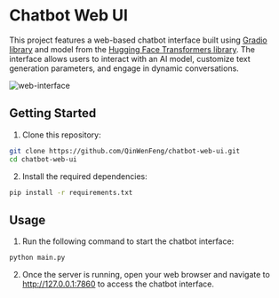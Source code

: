 # Chatbot Web UI

This project features a web-based chatbot interface built using [Gradio library](https://gradio.app/) and model from the [Hugging Face Transformers library](https://huggingface.co/transformers/). The interface allows users to interact with an AI model, customize text generation parameters, and engage in dynamic conversations.

![web-interface](chatbot-web-ui/images/web-interface.png)

## Getting Started

1. Clone this repository:

```bash
git clone https://github.com/QinWenFeng/chatbot-web-ui.git
cd chatbot-web-ui
```

2. Install the required dependencies:

```bash
pip install -r requirements.txt
```

## Usage

1. Run the following command to start the chatbot interface:

```bash
python main.py
```

2. Once the server is running, open your web browser and navigate to http://127.0.0.1:7860 to access the chatbot interface.




